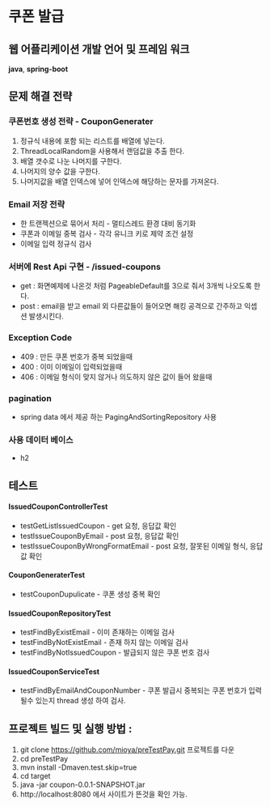 # 쿠폰 발급

## 웹 어플리케이션 개발 언어 및 프레임 워크
**java**, **spring-boot**

## 문제 해결 전략
### 쿠폰번호 생성 전략 - CouponGenerater
1. 정규식 내용에 포함 되는 리스트를 배열에 넣는다. 
2. ThreadLocalRandom을 사용해서 랜덤값을 추출 한다.
3. 배열 갯수로 나눈 나머지를 구한다. 
4. 나머지의 양수 값을 구한다.
5. 나머지값을 배열 인덱스에 넣어 인덱스에 해당하는 문자를 가져온다.

### Email 저장 전략
 + 한 트랜젝션으로 묶어서 처리 - 멀티스레드 환경 대비 동기화
 + 쿠폰과 이메일 중복 검사 - 각각 유니크 키로 제약 조건 설정
 + 이메일 입력 정규식 검사  

### 서버에 Rest Api 구현 - /issued-coupons
 + get : 화면예제에 나온것 처럼 PageableDefault를 3으로 줘서 3개씩 나오도록 한다.
 + post : email을 받고 email 외 다른값들이 들어오면 해킹 공격으로 간주하고 익셉션 발생시킨다.

### Exception Code
 + 409 : 만든 쿠폰 번호가 중복 되었을때
 + 400 : 이미 이메일이 입력되었을때
 + 406 : 이메일 형식이 맞지 않거나 의도하지 않은 값이 들어 왔을때

### pagination
 + spring data 에서 제공 하는 PagingAndSortingRepository 사용

### 사용 데이터 베이스
 + h2

## 테스트  
#### IssuedCouponControllerTest
- testGetListIssuedCoupon - get 요청, 응답값 확인
- testIssueCouponByEmail - post 요청, 응답값 확인
- testIssueCouponByWrongFormatEmail - post 요청, 잘못된 이메일 형식, 응답값 확인

#### CouponGeneraterTest
- testCouponDupulicate - 쿠폰 생성 중복 확인 

#### IssuedCouponRepositoryTest
- testFindByExistEmail - 이미 존재하는 이메일 검사 
- testFindByNotExistEmail - 존재 하지 않는 이메일 검사 
- testFindByNotIssuedCoupon - 발급되지 않은 쿠폰 번호 검사 

#### IssuedCouponServiceTest
- testFindByEmailAndCouponNumber - 쿠폰 발급시 중복되는 쿠폰 번호가 입력될수 있는지 thread 생성 하여 검사. 


## 프로젝트 빌드 및 실행 방법 : 

1. git clone https://github.com/mioya/preTestPay.git 프로젝트를 다운 
2. cd preTestPay
3. mvn install -Dmaven.test.skip=true
4. cd target
5. java -jar coupon-0.0.1-SNAPSHOT.jar
6. http://localhost:8080 에서 사이트가 뜬것을 확인 가능. 